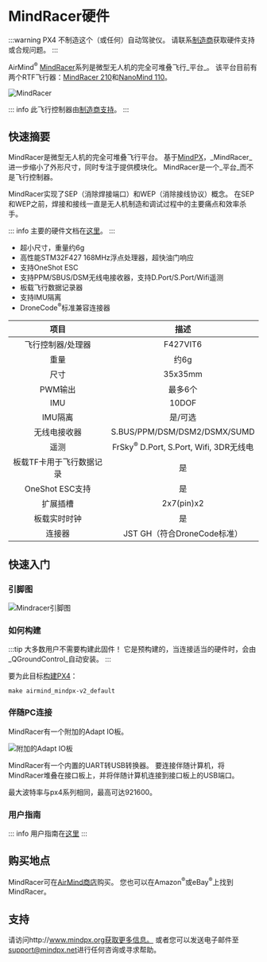 # MindRacer硬件

:::warning
PX4 不制造这个（或任何）自动驾驶仪。
请联系[制造商](http://mindpx.net)获取硬件支持或合规问题。
:::

AirMind<sup>&reg;</sup> [MindRacer](http://mindpx.net)系列是微型无人机的完全可堆叠飞行_平台_。
该平台目前有两个RTF飞行器：[MindRacer 210](../complete_vehicles_mc/mindracer210.md)和[NanoMind 110](../complete_vehicles_mc/nanomind110.md)。

![MindRacer](../../assets/hardware/hardware-mindracer.png)

::: info
此飞行控制器由[制造商支持](../flight_controller/autopilot_manufacturer_supported.md)。
:::

## 快速摘要

MindRacer是微型无人机的完全可堆叠飞行平台。
基于[MindPX](../flight_controller/mindpx.md)，_MindRacer_进一步缩小了外形尺寸，同时专注于提供模块化。
MindRacer是一个_平台_而不是飞行控制器。

MindRacer实现了SEP（消除焊接端口）和WEP（消除接线协议）概念。
在SEP和WEP之前，焊接和接线一直是无人机制造和调试过程中的主要痛点和效率杀手。

::: info
主要的硬件文档在[这里](http://mindpx.net/assets/accessories/mindracer_spec_v1.2.pdf)。
:::

- 超小尺寸，重量约6g
- 高性能STM32F427 168MHz浮点处理器，超快油门响应
- 支持OneShot ESC
- 支持PPM/SBUS/DSM无线电接收器，支持D.Port/S.Port/Wifi遥测
- 板载飞行数据记录器
- 支持IMU隔离
- DroneCode<sup>&reg;</sup>标准兼容连接器

|              项目              |                       描述                        |
| :----------------------------: | :-----------------------------------------------: |
|        飞行控制器/处理器        |                     F427VIT6                     |
|              重量              |                       约6g                       |
|              尺寸              |                     35x35mm                      |
|            PWM输出             |                      最多6个                     |
|              IMU               |                      10DOF                       |
|            IMU隔离             |                   是/可选                        |
|            无线电接收器         |          S.BUS/PPM/DSM/DSM2/DSMX/SUMD           |
|             遥测               | FrSky<sup>&reg;</sup> D.Port, S.Port, Wifi, 3DR无线电 |
| 板载TF卡用于飞行数据记录       |                        是                         |
|         OneShot ESC支持        |                        是                         |
|            扩展插槽            |                   2x7(pin)x2                     |
|         板载实时时钟           |                        是                         |
|             连接器             |    JST GH（符合DroneCode标准）                    |

## 快速入门

### 引脚图

![Mindracer引脚图](../../assets/hardware/hardware-mindracer-pinout.png)

### 如何构建

:::tip
大多数用户不需要构建此固件！
它是预构建的，当连接适当的硬件时，会由_QGroundControl_自动安装。
:::

要为此目标[构建PX4](../dev_setup/building_px4.md)：

```
make airmind_mindpx-v2_default
```

### 伴随PC连接

MindRacer有一个附加的Adapt IO板。

![附加的Adapt IO板](../../assets/hardware/hardware-mindracer-conn.png)

MindRacer有一个内置的UART转USB转换器。
要连接伴随计算机，将MindRacer堆叠在接口板上，并将伴随计算机连接到接口板上的USB端口。

最大波特率与px4系列相同，最高可达921600。

### 用户指南

::: info
用户指南在[这里](http://mindpx.net/assets/accessories/mindracer_user_guide_v1.2.pdf)
:::

## 购买地点

MindRacer可在[AirMind商店](https://airmind.mindpx.net/catalog)购买。
您也可以在Amazon<sup>&reg;</sup>或eBay<sup>&reg;</sup>上找到MindRacer。

## 支持

请访问http://www.mindpx.org获取更多信息。
或者您可以发送电子邮件至[support@mindpx.net](mailto::support@mindpx.net)进行任何咨询或寻求帮助。
